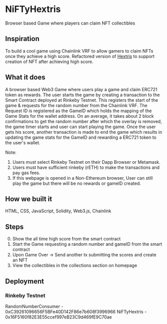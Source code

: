 # NiFTyHextris
Browser based Game where players can claim NFT collectibles

## Inspiration

To build a cool game using Chainlink VRF to allow gamers to claim NFTs once they achieve a high score. Refactored version of [Hextris](https://github.com/Hextris/hextris) to support creation of NFT after achieving high score.

## What it does

A browser based Web3 Game where users play a game and claim ERC721 token as rewards. The user starts the game by creating a transaction to the Smart Contract deployed at Rinkeby Testnet. This registers the start of the game & requests for the random number from the Chainlink VRF. The Request ID is registered as the GameID which holds the mapping of the Game Stats for the wallet address. On an average, it takes about 2 block confirmations to get the random number after which the overlay is removed, the game timer starts and user can start playing the game. Once the user gets his score, another transaction is made to end the game which results in updating the game stats for the GameID and rewarding a ERC721 token to the user's wallet.

Note:
1. Users must select Rinkeby Testnet on their Dapp Browser or Metamask.
2. Users must have sufficient rinkeby (rETH) to make the transactions and pay gas fees.
3. If this webpage is opened in a Non-Ethereum browser, User can still play the game but there will be no rewards or gameID created.

## How we built it

HTML, CSS, JavaScript, Solidity, Web3.js, Chainlink

## Steps

0. Show the all time high score from the smart contract
1. Start the Game requesting a random number and gameID from the smart contract
2. Upon Game Over -> Send another tx submitting the scores and create an NFT
3. View the collectibles in the collections section on homepage

## Deployment

### Rinkeby Testnet

RandomNumberConsumer    - 0xC39261096656F5BFe40D142F86e7b608f3996966
NiFTyHextris            - 0x16F5160f82E3E55ccef997eB23C9d469fE9C70ae